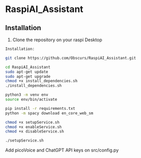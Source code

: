 # RaspiAI_Assistant

## Installation
1. Clone the repository on your raspi Desktop 
```bash
Installation:

git clone https://github.com/Obscurs/RaspiAI_Assistant.git

cd RaspiAI_Assistant
sudo apt-get update
sudo apt-get upgrade
chmod +x install_dependencies.sh
./install_dependencies.sh

python3 -m venv env
source env/bin/activate

pip install -r requirements.txt
python -m spacy download en_core_web_sm

chmod +x setupService.sh
chmod +x enableService.sh
chmod +x disableService.sh

./setupService.sh
```

Add picoVoice and ChatGPT API keys on src/config.py
